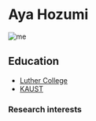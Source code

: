 # Aya Hozumi

![me](horse.jpg.jfif)

## Education

- [Luther College](luther.edu)
- [KAUST](https://www.kaust.edu.sa/en)

### Research interests